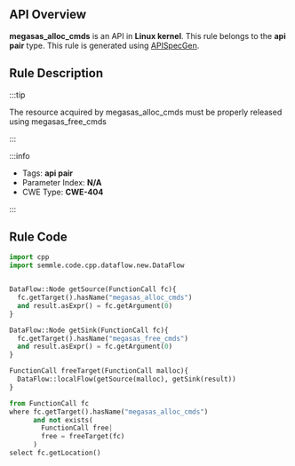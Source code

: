 ---
---


## API Overview
**megasas_alloc_cmds** is an API in **Linux kernel**. This rule belongs to the **api pair** type. This rule is generated using [APISpecGen](../../tools/APISpecGen).
## Rule Description

:::tip

The resource acquired by megasas_alloc_cmds must be properly released using megasas_free_cmds

:::

:::info

- Tags: **api pair**
- Parameter Index: **N/A**
- CWE Type: **CWE-404**

:::

## Rule Code
```python
import cpp
import semmle.code.cpp.dataflow.new.DataFlow


DataFlow::Node getSource(FunctionCall fc){
  fc.getTarget().hasName("megasas_alloc_cmds")
  and result.asExpr() = fc.getArgument(0)
}

DataFlow::Node getSink(FunctionCall fc){
  fc.getTarget().hasName("megasas_free_cmds")
  and result.asExpr() = fc.getArgument(0)
}

FunctionCall freeTarget(FunctionCall malloc){
  DataFlow::localFlow(getSource(malloc), getSink(result))
}

from FunctionCall fc
where fc.getTarget().hasName("megasas_alloc_cmds")
      and not exists(
        FunctionCall free| 
        free = freeTarget(fc)
      )
select fc.getLocation()

    
```